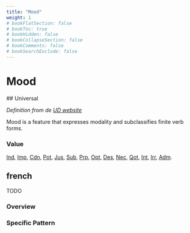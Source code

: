 ```yaml
---
title: "Mood"
weight: 1
# bookFlatSection: false
# bookToc: true
# bookHidden: false
# bookCollapseSection: false
# bookComments: false
# bookSearchExclude: false
---
```

# Mood

## Universal

*Definition from de [UD website](https://universaldependencies.org/u/feat/Mood.html)*

Mood is a feature that expresses modality and subclassifies finite verb forms.

### Value

[Ind](https://universaldependencies.org/u/feat/Mood.html#Ind),
[Imp](https://universaldependencies.org/u/feat/Mood.html#Imp),
[Cdn](https://universaldependencies.org/u/feat/Mood.html#Cdn),
[Pot](https://universaldependencies.org/u/feat/Mood.html#Pot),
[Jus](https://universaldependencies.org/u/feat/Mood.html#Jus),
[Sub](https://universaldependencies.org/u/feat/Mood.html#Sub),
[Prp](https://universaldependencies.org/u/feat/Mood.html#Prp),
[Opt](https://universaldependencies.org/u/feat/Mood.html#Opt),
[Des](https://universaldependencies.org/u/feat/Mood.html#Des),
[Nec](https://universaldependencies.org/u/feat/Mood.html#Nec),
[Qot](https://universaldependencies.org/u/feat/Mood.html#Qot),
[Int](https://universaldependencies.org/u/feat/Mood.html#Int),
[Irr](https://universaldependencies.org/u/feat/Mood.html#Irr),
[Adm](https://universaldependencies.org/u/feat/Mood.html#Adm).

## french

TODO
### Overview

### Specific Pattern


